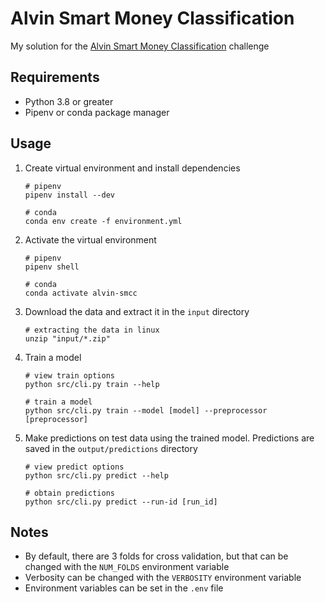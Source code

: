 # Alvin Smart Money Classification
My solution for the
[Alvin Smart Money Classification](https://zindi.africa/competitions/alvin-smart-money-management-classification-challenge)
challenge

## Requirements
- Python 3.8 or greater
- Pipenv or conda package manager

## Usage
1. Create virtual environment and install dependencies
    ```shell
    # pipenv
    pipenv install --dev

    # conda
    conda env create -f environment.yml
    ```
1. Activate the virtual environment
    ```shell
    # pipenv
    pipenv shell

    # conda
    conda activate alvin-smcc
    ```
1. Download the data and extract it in the `input` directory
    ```shell
    # extracting the data in linux
    unzip "input/*.zip"
    ```

1. Train a model
    ```shell
    # view train options
    python src/cli.py train --help

    # train a model
    python src/cli.py train --model [model] --preprocessor [preprocessor]
    ```

1. Make predictions on test data using the trained model. Predictions are saved
    in the `output/predictions` directory
    ```shell
    # view predict options
    python src/cli.py predict --help

    # obtain predictions
    python src/cli.py predict --run-id [run_id]
    ```

## Notes
- By default, there are 3 folds for cross validation, but that can
    be changed with the `NUM_FOLDS` environment variable
- Verbosity can be changed with the `VERBOSITY` environment variable
- Environment variables can be set in the `.env` file

